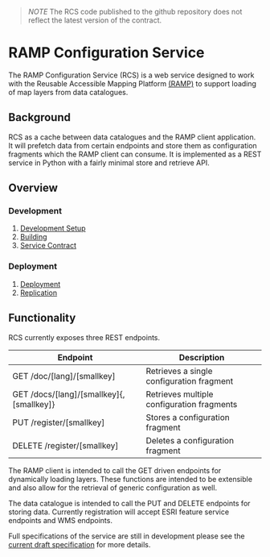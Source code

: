> *NOTE* The RCS code published to the github repository does not reflect the latest
> version of the contract.

# RAMP Configuration Service

The RAMP Configuration Service (RCS) is a web service designed to work with the
Reusable Accessible Mapping Platform [(RAMP)](http://ramp-pcar.github.io) to support
loading of map layers from data catalogues.

## Background

RCS as a cache between data catalogues and the RAMP client application.  It will
prefetch data from certain endpoints and store them as configuration fragments
which the RAMP client can consume.  It is implemented as a REST service in
Python with a fairly minimal store and retrieve API.

## Overview

### Development
1. [Development Setup](docs/devsetup.md)
1. [Building](docs/building.md)
1. [Service Contract](docs/contract.md)

### Deployment
1. [Deployment](deployment.md)
1. [Replication](replication.md)

## Functionality

RCS currently exposes three REST endpoints.

Endpoint | Description
-------- | -----------
GET /doc/[lang]/[smallkey] | Retrieves a single configuration fragment
GET /docs/[lang]/[smallkey]{,[smallkey]} | Retrieves multiple configuration fragments
PUT /register/[smallkey] | Stores a configuration fragment
DELETE /register/[smallkey] | Deletes a configuration fragment

The RAMP client is intended to call the GET driven endpoints for dynamically
loading layers.  These functions are intended to be extensible and also allow
for the retrieval of generic configuration as well.

The data catalogue is intended to call the PUT and DELETE endpoints for storing
data.  Currently registration will accept ESRI feature service endpoints and WMS
endpoints.

Full specifications of the service are still in development please see the
[current draft specification](docs/contract.md)
for more details.
